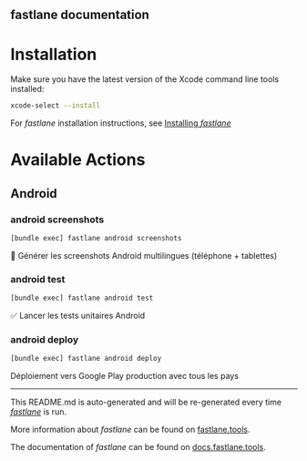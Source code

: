 fastlane documentation
----

# Installation

Make sure you have the latest version of the Xcode command line tools installed:

```sh
xcode-select --install
```

For _fastlane_ installation instructions, see [Installing _fastlane_](https://docs.fastlane.tools/#installing-fastlane)

# Available Actions

## Android

### android screenshots

```sh
[bundle exec] fastlane android screenshots
```

📸 Générer les screenshots Android multilingues (téléphone + tablettes)

### android test

```sh
[bundle exec] fastlane android test
```

✅ Lancer les tests unitaires Android

### android deploy

```sh
[bundle exec] fastlane android deploy
```

Déploiement vers Google Play production avec tous les pays

----

This README.md is auto-generated and will be re-generated every time [_fastlane_](https://fastlane.tools) is run.

More information about _fastlane_ can be found on [fastlane.tools](https://fastlane.tools).

The documentation of _fastlane_ can be found on [docs.fastlane.tools](https://docs.fastlane.tools).
